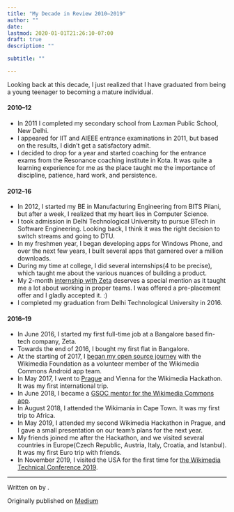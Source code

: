 ```yaml
---
title: "My Decade in Review 2010–2019"
author: ""
date: 
lastmod: 2020-01-01T21:26:10-07:00
draft: true
description: ""

subtitle: ""

---
```


Looking back at this decade, I just realized that I have graduated from being a young teenager to becoming a mature individual.

#### 2010–12

- In 2011 I completed my secondary school from Laxman Public School, New Delhi.
- I appeared for IIT and AIEEE entrance examinations in 2011, but based on the results, I didn’t get a satisfactory admit.
- I decided to drop for a year and started coaching for the entrance exams from the Resonance coaching institute in Kota. It was quite a learning experience for me as the place taught me the importance of discipline, patience, hard work, and persistence.

#### 2012–16

- In 2012, I started my BE in Manufacturing Engineering from BITS Pilani, but after a week, I realized that my heart lies in Computer Science.
- I took admission in Delhi Technological University to pursue BTech in Software Engineering. Looking back, I think it was the right decision to switch streams and going to DTU.
- In my freshmen year, I began developing apps for Windows Phone, and over the next few years, I built several apps that garnered over a million downloads.
- During my time at college, I did several internships(4 to be precise), which taught me about the various nuances of building a product.
- My 2-month [internship with Zeta](/the-internship-f8be2c9a4ca8) deserves a special mention as it taught me a lot about working in proper teams. I was offered a pre-placement offer and I gladly accepted it. :)
- I completed my graduation from Delhi Technological University in 2016.

#### 2016–19

- In June 2016, I started my first full-time job at a Bangalore based fin-tech company, Zeta.
- Towards the end of 2016, I bought my first flat in Bangalore.
- At the starting of 2017, I [began my open source journey](/how-to-get-started-with-open-source-6806749ae4c8) with the Wikimedia Foundation as a volunteer member of the Wikimedia Commons Android app team.
- In May 2017, I went to [Prague](/sparql-session-at-the-wikimedia-prague-pre-hackathon-5e7ded44fb4e) and Vienna for the Wikimedia Hackathon. It was my first international trip.
- In June 2018, I became a [GSOC mentor for the Wikimedia Commons app](/wikimedia-commons-app-gsoc-outreachy-internship-story-13e8d6eed081).
- In August 2018, I attended the Wikimania in Cape Town. It was my first trip to Africa.
- In May 2019, I attended my second Wikimedia Hackathon in Prague, and I gave a small presentation on our team’s plans for the next year.
- My friends joined me after the Hackathon, and we visited several countries in Europe(Czech Republic, Austria, Italy, Croatia, and Istanbul). It was my first Euro trip with friends.
- In November 2019, I visited the USA for the first time for [the Wikimedia Technical Conference 2019](/wikimedia-technical-conference-2019-1f4763c63336).

* * *
Written on  by .

Originally published on [Medium]()
